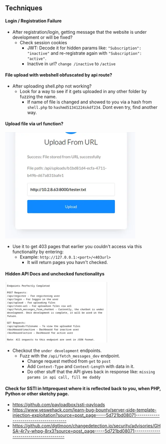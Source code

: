 ## Techniques

#### Login / Registration Failure

- After registration/login, getting message that the website is under development or will be fixed?
    - Check session cookies
        - JWT: Decode it for hidden params like:
            `"Subscription": "inactive"` and re-registrate again with `"Subscription": "active"`.
        - Inactive in url?
            `change /inactive` to `/active`

#### File upload with webshell obfuscated by api route?

- After uploading shell.php not working?
    - Look for a way to see if it gets uploaded in any other folder by fuzzing the name.
        - If name of file is changed and showed to you via a hash from `shell.php` to `hashmd51341224skdf234`. Dont even try, find another way.

#### Upload file via url function?

![alt text](image.png)

- Use it to get 403 pages that earlier you couldn't access via this functionality by entering:
    - Example: `http://127.0.0.1:<port>/<403url>`
        - It will return pages you havn't checked.

#### Hidden API Docs and unchecked functionalitys

![alt text](image-1.png)

- Checkout the `under development` endpoints.
    - Fuzz with the `/api/fetch_messages_dev` endpoint.
        - Change request method from `get` to `post`
        - Add `Context-Type` and `Context-Length` with data in it.
        - Do other stuff that the API gives back in response like:
            `missing params in api call, fill me daddy`

#### Check for SSTI in httprequest where it is reflected back to you,  when PHP, Python or other sketchy page.

- https://github.com/payloadbox/ssti-payloads
- https://www.yeswehack.com/learn-bug-bounty/server-side-template-injection-exploitation?source=post_page-----5d721bd08071---------------------------------------
- https://github.com/dgtlmoon/changedetection.io/security/advisories/GHSA-4r7v-whpg-8rx3?source=post_page-----5d721bd08071---------------------------------------

